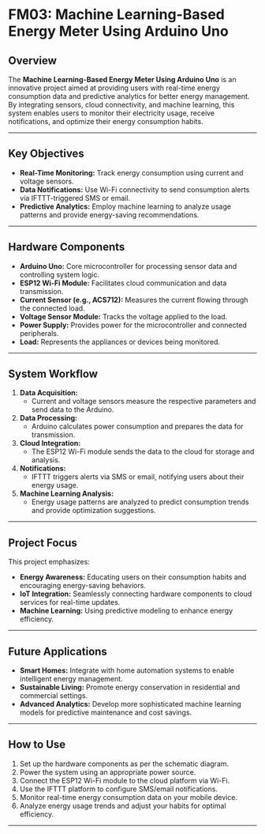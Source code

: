 # FM03: Machine Learning-Based Energy Meter Using Arduino Uno

## Overview
The **Machine Learning-Based Energy Meter Using Arduino Uno** is an innovative project aimed at providing users with real-time energy consumption data and predictive analytics for better energy management. By integrating sensors, cloud connectivity, and machine learning, this system enables users to monitor their electricity usage, receive notifications, and optimize their energy consumption habits.

---

## Key Objectives
- **Real-Time Monitoring:** Track energy consumption using current and voltage sensors.
- **Data Notifications:** Use Wi-Fi connectivity to send consumption alerts via IFTTT-triggered SMS or email.
- **Predictive Analytics:** Employ machine learning to analyze usage patterns and provide energy-saving recommendations.

---

## Hardware Components
- **Arduino Uno:** Core microcontroller for processing sensor data and controlling system logic.
- **ESP12 Wi-Fi Module:** Facilitates cloud communication and data transmission.
- **Current Sensor (e.g., ACS712):** Measures the current flowing through the connected load.
- **Voltage Sensor Module:** Tracks the voltage applied to the load.
- **Power Supply:** Provides power for the microcontroller and connected peripherals.
- **Load:** Represents the appliances or devices being monitored.

---

## System Workflow
1. **Data Acquisition:**
   - Current and voltage sensors measure the respective parameters and send data to the Arduino.
2. **Data Processing:**
   - Arduino calculates power consumption and prepares the data for transmission.
3. **Cloud Integration:**
   - The ESP12 Wi-Fi module sends the data to the cloud for storage and analysis.
4. **Notifications:**
   - IFTTT triggers alerts via SMS or email, notifying users about their energy usage.
5. **Machine Learning Analysis:**
   - Energy usage patterns are analyzed to predict consumption trends and provide optimization suggestions.

---

## Project Focus
This project emphasizes:
- **Energy Awareness:** Educating users on their consumption habits and encouraging energy-saving behaviors.
- **IoT Integration:** Seamlessly connecting hardware components to cloud services for real-time updates.
- **Machine Learning:** Using predictive modeling to enhance energy efficiency.

---

## Future Applications
- **Smart Homes:** Integrate with home automation systems to enable intelligent energy management.
- **Sustainable Living:** Promote energy conservation in residential and commercial settings.
- **Advanced Analytics:** Develop more sophisticated machine learning models for predictive maintenance and cost savings.

---

## How to Use
1. Set up the hardware components as per the schematic diagram.
2. Power the system using an appropriate power source.
3. Connect the ESP12 Wi-Fi module to the cloud platform via Wi-Fi.
4. Use the IFTTT platform to configure SMS/email notifications.
5. Monitor real-time energy consumption data on your mobile device.
6. Analyze energy usage trends and adjust your habits for optimal efficiency.

---
